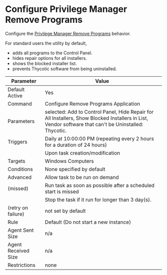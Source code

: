 [title]: # (Configure PM Remove Programs)
[tags]: # (task)
[priority]: # (5)
# Configure Privilege Manager Remove Programs

Configure the [Privilege Manager Remove Programs](../../how-to/maintenance/remove-programs-utility.md) behavior.

For standard users the utility by default,

* adds all programs to the Control Panel.
* hides repair options for all installers.
* shows the blocked installer list.
* prevents Thycotic software from being uninstalled.

| Parameter | Value |
| ----- | ----- |
| Default Active | Yes |
| Command | Configure Remove Programs Application |
| Parameters | selected: Add to Control Panel, Hide Repair for All Installers, Show Blocked Installers in List, Vendor software that can't be Uninstalled: Thycotic. |
| Triggers | Daily at 10:00:00 PM (repeating every 2 hours for a duration of 24 hours) |
| | Upon task creation/modification |
| Targets | Windows Computers |
| Conditions | None specified by default |
| Advanced | Allow task to be run on demand |
| (missed) | Run task as soon as possible after a scheduled start is missed |
| | Stop the task if it run for longer than 3 day(s). |
| (retry on failure) | not set by default |
| Rule | Default (Do not start a new instance) |
| Agent Sent Size | n/a |
| Agent Received Size | n/a |
| Restrictions | none |
